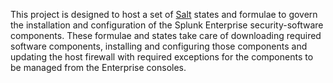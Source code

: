 This project is designed to host a set of [Salt](http://saltstack.com/) states and formulae to govern the installation and configuration of the Splunk Enterprise security-software components. These formulae and states take care of downloading required software components, installing and configuring those components and updating the host firewall with required exceptions for the components to be managed from the Enterprise consoles.
